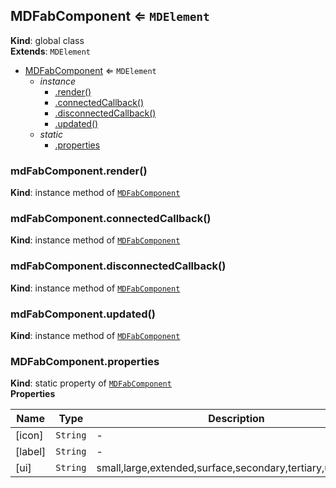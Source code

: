 <a name="MDFabComponent"></a>

## MDFabComponent ⇐ <code>MDElement</code>

**Kind**: global class  
**Extends**: <code>MDElement</code>

-   [MDFabComponent](#MDFabComponent) ⇐ <code>MDElement</code>
    -   _instance_
        -   [.render()](#MDFabComponent+render)
        -   [.connectedCallback()](#MDFabComponent+connectedCallback)
        -   [.disconnectedCallback()](#MDFabComponent+disconnectedCallback)
        -   [.updated()](#MDFabComponent+updated)
    -   _static_
        -   [.properties](#MDFabComponent.properties)

<a name="MDFabComponent+render"></a>

### mdFabComponent.render()

**Kind**: instance method of [<code>MDFabComponent</code>](#MDFabComponent)  
<a name="MDFabComponent+connectedCallback"></a>

### mdFabComponent.connectedCallback()

**Kind**: instance method of [<code>MDFabComponent</code>](#MDFabComponent)  
<a name="MDFabComponent+disconnectedCallback"></a>

### mdFabComponent.disconnectedCallback()

**Kind**: instance method of [<code>MDFabComponent</code>](#MDFabComponent)  
<a name="MDFabComponent+updated"></a>

### mdFabComponent.updated()

**Kind**: instance method of [<code>MDFabComponent</code>](#MDFabComponent)  
<a name="MDFabComponent.properties"></a>

### MDFabComponent.properties

**Kind**: static property of [<code>MDFabComponent</code>](#MDFabComponent)  
**Properties**

| Name    | Type                | Description                                                |
| ------- | ------------------- | ---------------------------------------------------------- |
| [icon]  | <code>String</code> | -                                                          |
| [label] | <code>String</code> | -                                                          |
| [ui]    | <code>String</code> | small,large,extended,surface,secondary,tertiary,unelevated |
